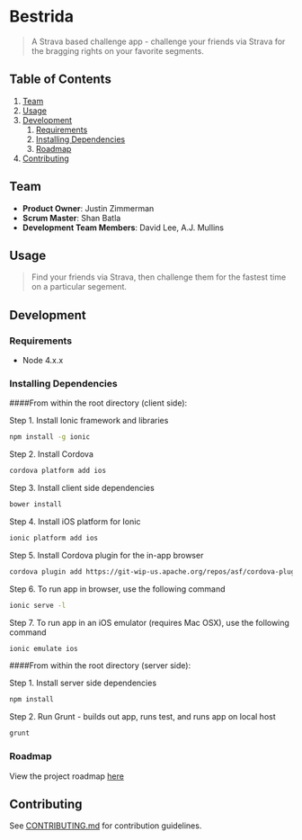 # Bestrida

> A Strava based challenge app - challenge your friends via Strava for the bragging rights on your favorite segments.


## Table of Contents

1. [Team](#team)
1. [Usage](#Usage)
1. [Development](#development)
    1. [Requirements](#requirements)
    1. [Installing Dependencies](#installing-dependencies)
    1. [Roadmap](#roadmap)
1. [Contributing](#contributing)


## Team

  - __Product Owner__: Justin Zimmerman
  - __Scrum Master__: Shan Batla
  - __Development Team Members__: David Lee, A.J. Mullins

## Usage

> Find your friends via Strava, then challenge them for the fastest time on a particular segement. 


## Development

### Requirements

- Node 4.x.x

### Installing Dependencies

####From within the root directory (client side):

Step 1. Install Ionic framework and libraries
```sh
npm install -g ionic
```
Step 2. Install Cordova
```sh
cordova platform add ios
```
Step 3. Install client side dependencies
```sh
bower install
```
Step 4. Install iOS platform for Ionic
```sh
ionic platform add ios
```
Step 5. Install Cordova plugin for the in-app browser 
```sh
cordova plugin add https://git-wip-us.apache.org/repos/asf/cordova-plugin-inappbrowser.git
```
Step 6. To run app in browser, use the following command
```sh
ionic serve -l
```
Step 7. To run app in an iOS emulator (requires Mac OSX), use the following command
```sh
ionic emulate ios
```


####From within the root directory (server side):

Step 1. Install server side dependencies
```sh
npm install
```

Step 2. Run Grunt - builds out app, runs test, and runs app on local host
```sh
grunt
```

### Roadmap

View the project roadmap [here](https://github.com/Bestrida/bestrida/issues)


## Contributing

See [CONTRIBUTING.md](CONTRIBUTING.md) for contribution guidelines.